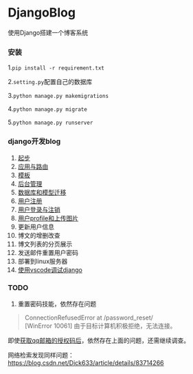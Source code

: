 # DjangoBlog
使用Django搭建一个博客系统


### 安装
1.```pip install -r requirement.txt ```

2.`setting.py`配置自己的数据库 

3.```python manage.py makemigrations ``` 

4.```python manage.py migrate```  

5.```python manage.py runserver```  

### django开发blog
1. [起步](./readme/起步.md)  
2. [应用与路由](./readme/应用与路由.md)  
3. [模板](./readme/模板.md)  
4. [后台管理](./readme/后台管理.md)  
5. [数据库和模型迁移](./readme/数据库和模型迁移.md)  
6. [用户注册](./readme/用户注册.md)  
7. [用户登录与注销](./readme/用户登录与注销.md)  
8. [用户profile和上传图片](./readme/用户profile和上传图片.md)  
9. 更新用户信息
10. 博文的增删改查
11. 博文列表的分页展示
12. 发送邮件重置用户密码
13. 部署到linux服务器
14. [使用vscode调试django](./使用vscode调试django.md) 

### TODO
1. 重置密码技能，依然存在问题
> ConnectionRefusedError at /password_reset/  
[WinError 10061] 由于目标计算机积极拒绝，无法连接。

即使[获取qq邮箱的授权码后](https://service.mail.qq.com/cgi-bin/help?subtype=1&&no=1001256&&id=28)，依然存在上面的问题，还需继续调查。

网络检索发现同样问题：https://blog.csdn.net/Dick633/article/details/83714266
